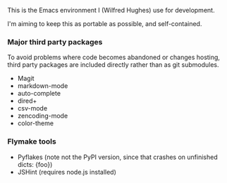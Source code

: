 This is the Emacs environment I (Wilfred Hughes) use for development.

I'm aiming to keep this as portable as possible, and self-contained.

### Major third party packages

To avoid problems where code becomes abandoned or changes hosting,
third party packages are included directly rather than as git
submodules.

* Magit
* markdown-mode
* auto-complete
* dired+
* csv-mode
* zencoding-mode
* color-theme

### Flymake tools

* Pyflakes (note not the PyPI version, since that crashes on unfinished dicts: {foo})
* JSHint (requires node.js installed)
